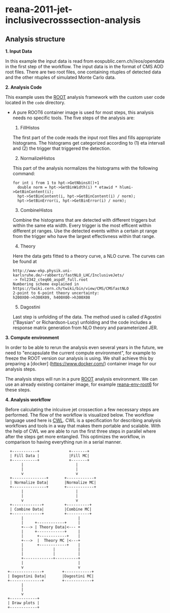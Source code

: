 # reana-2011-jet-inclusivecrosssection-analysis

## Analysis structure

**1. Input Data**

In this example the input data is read from eospublic.cern.ch//eos/opendata in the first step of the workflow. The input data is in the format of CMS AOD root files. There are two root files, one containing ntuples of detected data and the other ntuples of simulated Monte Carlo data.

**2. Analysis Code**

This example uses the [ROOT](https://root.cern.ch/) analysis framework with the custom user code located in the `code` directory.

- A pure ROOT6 container image is used for most steps, this analysis needs no specific tools. The five steps of the analysis are:

  1. FillHistos

    The first part of the code reads the input root files and fills appropriate histograms. The histograms get categorized according to (1) eta intervall and (2) the trigger that triggered the detection.
  
  2. NormalizeHistos
  
    This part of the analysis normalizes the histograms with the following command:
  
    ```
    for int i from 1 to hpt->GetNbinsX()+1
      double norm = hpt->GetBinWidth(i) * etawid * hlumi->GetBinContent(i);
      hpt->SetBinContent(i, hpt->GetBinContent(i) / norm);
      hpt->SetBinError(i, hpt->GetBinError(i) / norm);
    ```
   
  3. CombineHistos
  
    Combine the histograms that are detected with different triggers but within the same eta width. Every trigger is the most efficent within different pt ranges. Use the detected events within a certain pt range from the trigger who have the    largest effectivness within that range.
    
  4. Theory
  
    Here the data gets fitted to a theory curve, a NLO curve. The curves can be found at 
    
    ```
    http://www-ekp.physik.uni-karlsruhe.de/~rabbertz/fastNLO_LHC/InclusiveJets/
    -> fnl2342_cteq66_aspdf_full.root
    Numbering scheme explained in
    https://twiki.cern.ch/twiki/bin/view/CMS/CMSfastNLO
    2-point to 6-point theory uncertainty:
    h200X00->h300X09, h400X00->h300X08 
    ```
    
  5. Dagostini
  
    Last step is unfolding of the data. The method used is called d'Agostini ("Baysian" or Richardson-Lucy) unfolding and the code includes a response matrix generation from NLO theory and parameterized JER.
    
    
 **3. Compute environment**
 
In order to be able to rerun the analysis even several years in the future, we
need to "encapsulate the current compute environment", for example to freeze the
ROOT version our analysis is using. We shall achieve this by preparing a [docker]
(https://www.docker.com/) container image for our analysis steps.

The analysis steps will run in a pure [ROOT](https://root.cern.ch/)
analysis environment. We can use an already existing container image, for
example [reana-env-root6](https://github.com/reanahub/reana-env-root6) for
these steps.

**4. Analysis workflow**

Before calculating the inlcuisve jet crossection a few necessary steps are performed. The flow of the workflow is visualized below. The workflow language used here is [CWL](https://www.commonwl.org/). CWL is a specification for describing analysis workflows and tools in a way that makes them portable and scalable. With the help of CWL we are able to run the first three steps in parallel where after the steps get more entangled. This optimizes the workflow, in comparison to having everything run in a serial manner.

```
  +-----------+             +-------+
  | Fill Data |             |Fill MC|   
  +-----------+             +-------+  
       |                       |
       |                       |        
       v                       v  
  +---------------+       +------------+
  | Normalize Data|       |Normalize MC|   
  +---------------+       +------------+  
       |                       |
       |                       |        
       v                       v 
  +-------------+         +----------+
  | Combine Data|         |Combine MC|   
  +-------------+         +----------+  
       |                        |
       |     +------------+     |        
       +---> | Theory Data|<--- +
       |     +------------+     |
       |      +------------+    |        
       +--->  |  Theory MC |<---+
       |      +------------+    |
       |             |          |
       |             |          |
       +-------------+----------+ 
       |                        |
       v                        v
 +--------------+        +------------+
 | Dagostini Data|       |Dagostini MC|
 +--------------+        +------------+ 
       |
       |
       v
 +------------+
 | Draw plots |
 +------------+
```

